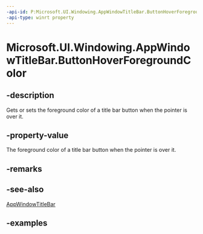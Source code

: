 ```yaml
---
-api-id: P:Microsoft.UI.Windowing.AppWindowTitleBar.ButtonHoverForegroundColor
-api-type: winrt property
---
```


# Microsoft.UI.Windowing.AppWindowTitleBar.ButtonHoverForegroundColor

<!--
public System.Nullable<Windows.UI.Color> ButtonHoverForegroundColor { get; set; }
-->

## -description

Gets or sets the foreground color of a title bar button when the pointer is over it.

## -property-value

The foreground color of a title bar button when the pointer is over it.

## -remarks

## -see-also

[AppWindowTitleBar](appwindowtitlebar.md)

## -examples

